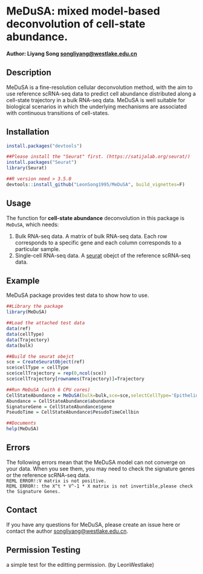 # MeDuSA: mixed model-based deconvolution of cell-state abundance.

**Author: Liyang Song <songliyang@westlake.edu.cn>**    


## Description
MeDuSA is a fine-resolution cellular deconvolution method, with the aim to use reference scRNA-seq data to predict cell abundance distributed along a cell-state trajectory in a bulk RNA-seq data. MeDuSA is well suitable for biological scenarios in which the underlying mechanisms are associated with continuous transitions of cell-states.


## Installation
```R
install.packages("devtools")

##Please install the "Seurat" first. (https://satijalab.org/seurat/)
install.packages("Seurat")
library(Seurat)

##R version need > 3.5.0
devtools::install_github("LeonSong1995/MeDuSA", build_vignettes=F)
```


## Usage
The function for **cell-state abundance** deconvolution in this package is `MeDuSA`, which needs:  
1. Bulk RNA-seq data.  A matrix of bulk RNA-seq data. Each row corresponds to a specific gene and each column corresponds to a particular sample.
2. Single-cell RNA-seq data. A [seurat](https://satijalab.org/seurat/) obejct of the reference scRNA-seq data. 

## Example
MeDuSA package provides test data to show how to use.
```R
##Library the package
library(MeDuSA)

##Load the attached test data
data(ref)
data(cellType)
data(Trajectory)
data(bulk)

##Build the seurat obejct
sce = CreateSeuratObject(ref)
sce$cellType = cellType
sce$cellTrajectory = rep(0,ncol(sce))
sce$cellTrajectory[rownames(Trajectory)]=Trajectory

##Run MeDuSA (with 6 CPU cores)
CellStateAbundance = MeDuSA(bulk=bulk,sce=sce,selectCellType='Epithelium',ncpu=6)
Abundance = CellStateAbundance$abundance
SignatureGene = CellStateAbundance$gene
PseudoTime = CellStateAbundance$PesudoTimeCellbin

##Documents
help(MeDuSA)
```

## Errors
The following errors mean that the MeDuSA model can not converge on your data. When you see them, you may need to check the signature genes or the reference scRNA-seq data.  
`REML ERROR!:V matrix is not positive.`  
`REML ERROR!: the X^t * V^-1 * X matrix is not invertible,please check the Signature Genes.`


## Contact
If you have any questions for MeDuSA, please create an issue here or contact the author <songliyang@westlake.edu.cn>.   



##  Permission Testing
a simple test for the editting permission. (by LeonWestlake)



